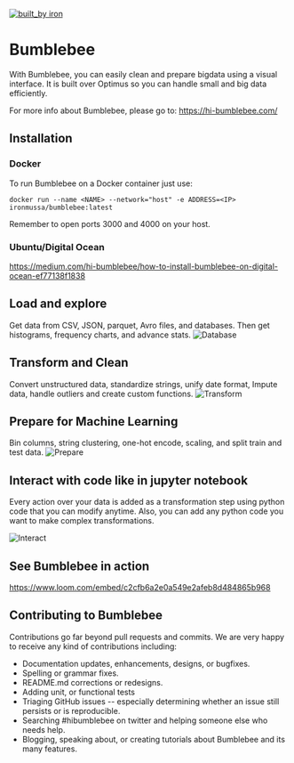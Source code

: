 [![built_by iron](https://img.shields.io/badge/built_by-iron-FF69A4.svg)](http://ironmussa.com)

# Bumblebee

With Bumblebee, you can easily clean and prepare bigdata using a visual interface. It is built over Optimus so you can handle small and big data efficiently.

For more info about Bumblebee, please go to:
https://hi-bumblebee.com/

## Installation
### Docker
To run Bumblebee on a Docker container just use:

```docker run --name <NAME> --network="host" -e ADDRESS=<IP> ironmussa/bumblebee:latest```

Remember to open ports 3000 and 4000 on your host.
### Ubuntu/Digital Ocean
https://medium.com/hi-bumblebee/how-to-install-bumblebee-on-digital-ocean-ef77138f1838


## Load and explore
Get data from CSV, JSON, parquet, Avro files, and databases. Then get histograms, frequency charts, and advance stats.
![Database](images/db.gif)

## Transform and Clean
Convert unstructured data, standardize strings, unify date format, Impute data, handle outliers and create custom functions.
![Transform](images/jupyter.gif)

## Prepare for Machine Learning
Bin columns, string clustering, one-hot encode, scaling, and split train and test data.
![Prepare](images/ml.gif)

## Interact with code like in jupyter notebook
Every action over your data is added as a transformation step using python code that you can modify anytime. Also, you can add any python code you want to make complex transformations.

![Interact](images/transform.gif)

## See Bumblebee in action
https://www.loom.com/embed/c2cfb6a2e0a549e2afeb8d484865b968


## Contributing to Bumblebee 
Contributions go far beyond pull requests and commits. We are very happy to receive any kind of contributions including:

* Documentation updates, enhancements, designs, or bugfixes.
* Spelling or grammar fixes.
* README.md corrections or redesigns.
* Adding unit, or functional tests
* Triaging GitHub issues -- especially determining whether an issue still persists or is reproducible.
* Searching #hibumblebee on twitter and helping someone else who needs help.
* Blogging, speaking about, or creating tutorials about Bumblebee and its many features.
